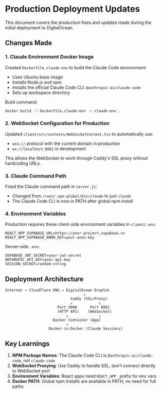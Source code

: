 # Production Deployment Updates

This document covers the production fixes and updates made during the initial deployment to DigitalOcean.

## Changes Made

### 1. Claude Environment Docker Image

Created `Dockerfile.claude-env` to build the Claude Code environment:
- Uses Ubuntu base image
- Installs Node.js and npm
- Installs the official Claude Code CLI: `@anthropic-ai/claude-code`
- Sets up workspace directory

Build command:
```bash
docker build -f Dockerfile.claude-env -t claude-env .
```

### 2. WebSocket Configuration for Production

Updated `client/src/contexts/WebSocketContext.tsx` to automatically use:
- `wss://` protocol with the current domain in production
- `ws://localhost:8081` in development

This allows the WebSocket to work through Caddy's SSL proxy without hardcoding URLs.

### 3. Claude Command Path

Fixed the Claude command path in `server.js`:
- Changed from `/root/.npm-global/bin/claude` to just `claude`
- The Claude Code CLI is now in PATH after global npm install

### 4. Environment Variables

Production requires these client-side environment variables in `client/.env`:
```
REACT_APP_SUPABASE_URL=https://your-project.supabase.co
REACT_APP_SUPABASE_ANON_KEY=your-anon-key
```

Server-side `.env`:
```
SUPABASE_JWT_SECRET=your-jwt-secret
ANTHROPIC_API_KEY=your-api-key
SESSION_SECRET=random-string
```

## Deployment Architecture

```
Internet → Cloudflare DNS → DigitalOcean Droplet
                                    ↓
                              Caddy (SSL/Proxy)
                              ↙            ↘
                        Port 3000      Port 8081
                        (HTTP API)    (WebSocket)
                            ↓              ↓
                      Docker Container (App)
                            ↓
                    Docker-in-Docker (Claude Sessions)
```

## Key Learnings

1. **NPM Package Names**: The Claude Code CLI is `@anthropic-ai/claude-code`, not `claude-code`
2. **WebSocket Proxying**: Use Caddy to handle SSL, don't connect directly to WebSocket port
3. **Environment Variables**: React apps need `REACT_APP_` prefix for env vars
4. **Docker PATH**: Global npm installs are available in PATH, no need for full paths